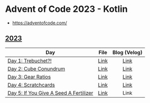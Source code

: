 # Advent of Code 2023 - Kotlin

- https://adventofcode.com/

## [2023](https://adventofcode.com/2023)

| Day                                                          |            File             |                            Blog (Velog)                             |
|--------------------------------------------------------------|:---------------------------:|:-------------------------------------------------------------------:|
| [Day 1: Trebuchet?!](https://adventofcode.com/2023/day/1)    | [Link](src/day01/Day01.kt)  | [Link](https://velog.io/@dkqk0124/Advent-of-Code-2023-Day-1-Kotlin) |
| [Day 2: Cube Conundrum](https://adventofcode.com/2023/day/2) | [Link️](src/day02/Day02.kt) | [Link](https://velog.io/@dkqk0124/Advent-of-Code-2023-Day-2-Kotlin) |
| [Day 3: Gear Ratios](https://adventofcode.com/2023/day/3)    | [Link️](src/day03/Day03.kt) | [Link](https://velog.io/@dkqk0124/Advent-of-Code-2023-Day-3-Kotlin) |
| [Day 4: Scratchcards](https://adventofcode.com/2023/day/4)   | [Link️](src/day04/Day04.kt) | [Link](https://velog.io/@dkqk0124/Advent-of-Code-2023-Day-4-Kotlin) |
| [Day 5: If You Give A Seed A Fertilizer](https://adventofcode.com/2023/day/5)               | [Link️](src/day05/Day05.kt) |                                Link                                 |
